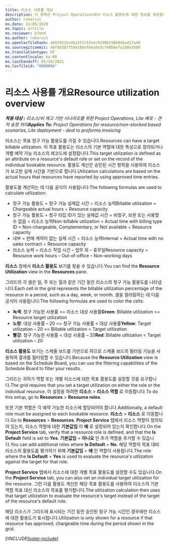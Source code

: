 ```yaml
---
title: 리소스 사용률 개요
description: 이 항목은 Project Operations에서 리소스 활용도에 대한 정보를 제공합니다.
author: ruhercul
ms.date: 11/05/2020
ms.topic: article
ms.reviewer: kfend
ms.author: ruhercul
ms.openlocfilehash: a683931bcd6a357c5feec9198b190b948ad17a40
ms.sourcegitcommit: 40f68387f594180af64a5e5c748b6efa188bd300
ms.translationtype: HT
ms.contentlocale: ko-KR
ms.lasthandoff: 05/10/2021
ms.locfileid: "6000804"
---
```

# <a name="resource-utilization-overview"></a><span data-ttu-id="932f5-103">리소스 사용률 개요</span><span class="sxs-lookup"><span data-stu-id="932f5-103">Resource utilization overview</span></span>

<span data-ttu-id="932f5-104">_**적용 대상 :** 리소스/비 재고 기반 시나리오를 위한 Project Operations, Lite 배포 - 견적 송장 처리_</span><span class="sxs-lookup"><span data-stu-id="932f5-104">_**Applies To:** Project Operations for resource/non-stocked based scenarios, Lite deployment - deal to proforma invoicing_</span></span>

<span data-ttu-id="932f5-105">리소스는 목표 청구 가능 활용도를 가질 수 있습니다.</span><span class="sxs-lookup"><span data-stu-id="932f5-105">Resources can have a target billable utilization.</span></span> <span data-ttu-id="932f5-106">이 목표 활용도는 리소스의 기본 역할에 대한 특성으로 정의되거나 개별 예약 가능 리소스의 레코드에 설정됩니다.</span><span class="sxs-lookup"><span data-stu-id="932f5-106">This target utilization is defined as an attribute on a resource's default role or set on the record of the individual bookable resource.</span></span> <span data-ttu-id="932f5-107">활용도 계산은 승인된 시간 항목을 사용하여 리소스가 보고한 실제 시간을 기반으로 합니다.</span><span class="sxs-lookup"><span data-stu-id="932f5-107">Utilization calculations are based on the actual hours that resources have reported by using approved time entries.</span></span>

<span data-ttu-id="932f5-108">활용도를 계산하는 데 다음 공식이 사용됩니다:</span><span class="sxs-lookup"><span data-stu-id="932f5-108">The following formulas are used to calculate utilization:</span></span>

  - <span data-ttu-id="932f5-109">청구 가능 활용도 = 청구 가능 실제값 시간 ÷ 리소스 능력</span><span class="sxs-lookup"><span data-stu-id="932f5-109">Billable utilization = Chargeable actual hours ÷ Resource capacity</span></span>
  - <span data-ttu-id="932f5-110">청구 가능 활용도 = 청구 타입 ID가 있는 실제값 시간 = 비청구, 보완 또는 사용할 수 없음 ÷ 리소스 능력</span><span class="sxs-lookup"><span data-stu-id="932f5-110">Non-billable utilization = Actual time with billing type ID = Non-chargeable, Complementary, or Not available ÷ Resource capacity</span></span>
  - <span data-ttu-id="932f5-111">내부 = 판매 계약이 없는 실제 시간 ÷ 리소스 능력</span><span class="sxs-lookup"><span data-stu-id="932f5-111">Internal = Actual time with no sales contract ÷ Resource capacity</span></span>
  - <span data-ttu-id="932f5-112">리소스 능력 = 리소스 작업 시간 – 업무 외 – 휴무일</span><span class="sxs-lookup"><span data-stu-id="932f5-112">Resource capacity = Resource work hours – Out-of-office – Non-working days</span></span>

<span data-ttu-id="932f5-113">**리소스** 창에서 **리소스 활용도** 보기를 찾을 수 있습니다.</span><span class="sxs-lookup"><span data-stu-id="932f5-113">You can find the **Resource Utilization** view in the **Resources** pane.</span></span>

<span data-ttu-id="932f5-114">그리드의 각 셀은 일, 주 또는 월과 같은 기간 동안 리소스의 청구 가능 활용도를 나타냅니다.</span><span class="sxs-lookup"><span data-stu-id="932f5-114">Each cell in the grid represents the billable utilization percentage of the resource in a period, such as a day, week, or month.</span></span> <span data-ttu-id="932f5-115">셀을 컬러링하는 데 다음 공식이 사용됩니다:</span><span class="sxs-lookup"><span data-stu-id="932f5-115">The following formulas are used to color the cells:</span></span>

  - <span data-ttu-id="932f5-116">**녹색**: 청구 가능한 사용률 >= 리소스 대상 사용률</span><span class="sxs-lookup"><span data-stu-id="932f5-116">**Green**: Billable utilization >= Resource target utilization</span></span>
  - <span data-ttu-id="932f5-117">**노랑**: 대상 사용률 – 20 <= 청구 가능 사용률 < 대상 사용률</span><span class="sxs-lookup"><span data-stu-id="932f5-117">**Yellow**: Target utilization – 20 <= Billable utilization < Target utilization</span></span>
  - <span data-ttu-id="932f5-118">**빨강**: 청구 가능한 사용률 < 대상 사용률 – 20</span><span class="sxs-lookup"><span data-stu-id="932f5-118">**Red**: Billable utilization < Target utilization – 20</span></span>

<span data-ttu-id="932f5-119">**리소스 활용도** 보기는 스케줄 보드를 기반으로 하므로 스케줄 보드의 필터링 기능을 사용하여 결과를 필터링할 수 있습니다.</span><span class="sxs-lookup"><span data-stu-id="932f5-119">Because the **Resource Utilization** view is based on the Schedule Board, you can use the filtering capabilities of the Schedule Board to filter your results.</span></span>

<span data-ttu-id="932f5-120">그리드는 귀하가 역할 또는 개별 리소스에 대한 목표 활용도를 설정할 것을 요구합니다.</span><span class="sxs-lookup"><span data-stu-id="932f5-120">The grid requires that you set a target utilization on either the role or the individual resource.</span></span> <span data-ttu-id="932f5-121">이 설정을 하려면 **리소스** > **리소스 역할** 로 이동합니다.</span><span class="sxs-lookup"><span data-stu-id="932f5-121">To do this setup, go to **Resources** > **Resource roles**.</span></span>

<span data-ttu-id="932f5-122">또한 기본 역할은 각 예약 가능한 리소스에 할당되어야 합니다.</span><span class="sxs-lookup"><span data-stu-id="932f5-122">Additionally, a default role must be assigned to each bookable resource.</span></span> <span data-ttu-id="932f5-123">**리소스** > **리소스** 로 이동합니다.</span><span class="sxs-lookup"><span data-stu-id="932f5-123">Go to **Resources** > **Resources**.</span></span> <span data-ttu-id="932f5-124">**Project Service** 탭에서 리소스 역할이 정의되어 있는지, 리소스 역할에 대한 **기본값임** 이 **예** 로 설정되어 있는지 확인합니다.</span><span class="sxs-lookup"><span data-stu-id="932f5-124">On the **Project Service** tab, verify that a resource role is defined, and that the **Is Default** field is set to **Yes**.</span></span> <span data-ttu-id="932f5-125">**기본값임** = **아니요** 인 추가 역할을 추가할 수 있습니다.</span><span class="sxs-lookup"><span data-stu-id="932f5-125">You can add additional roles where **Is Default** = **No**.</span></span> <span data-ttu-id="932f5-126">해당 역할의 목표 대비 리소스의 활용도를 평가하기 위해 **기본값임** = **예** 인 역할이 사용됩니다.</span><span class="sxs-lookup"><span data-stu-id="932f5-126">The role where the **Is Default** = **Yes** is used to evaluate the resource's utilization against the target for that role.</span></span>

<span data-ttu-id="932f5-127">**Project Service** 탭에서 리소스에 대한 개별 목표 활용도를 설정할 수도 있습니다.</span><span class="sxs-lookup"><span data-stu-id="932f5-127">On the **Project Service** tab, you can also set an individual target utilization for the resource.</span></span> <span data-ttu-id="932f5-128">그런 다음 활용도 계산은 해당 목표 활용도를 사용하여 리소스의 기본 역할 목표 대신 리소스의 목표를 평가합니다.</span><span class="sxs-lookup"><span data-stu-id="932f5-128">The utilization calculation then uses that target utilization to evaluate the resource's target instead of the target of the resource's default role.</span></span>

<span data-ttu-id="932f5-129">해당 리소스가 그리드에 표시되는 기간 동안 승인된 청구 가능 시간인 경우에만 리소스에 대한 활용도가 표시됩니다.</span><span class="sxs-lookup"><span data-stu-id="932f5-129">Utilization is only shown for a resource if that resource has approved, chargeable time during the period shown in the grid.</span></span>


[!INCLUDE[footer-include](../includes/footer-banner.md)]